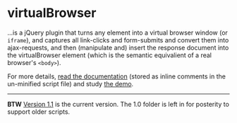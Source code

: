 # virtualBrowser

...is a jQuery plugin that turns any element into a virtual browser window (or `iframe`),
and captures all link-clicks and form-submits and convert them into ajax-requests,
and then (manipulate and) insert the response document into the
virtualBrowser element (which is the semantic equivalient of a real browser's `<body>`).

For more details, [read the documentation](1.1/jquery.virtualbrowser-1.1.js) 
(stored as inline comments in the un-minified script file) 
and study [the demo](1.1/jquery.virtualbrowser-1.1-demo.html).

----

**BTW** [Version 1.1](1.1/) is the current version.
The 1.0 folder is left in for posterity to support older scripts.


